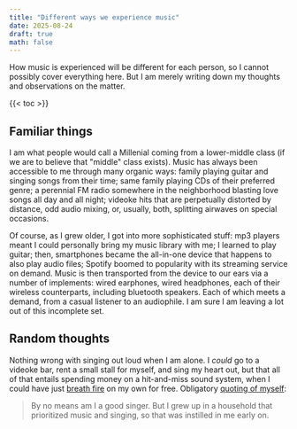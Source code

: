 ```yaml
---
title: "Different ways we experience music"
date: 2025-08-24
draft: true
math: false
---
```


How music is experienced will be different for each person, so I cannot
possibly cover everything here. But I am merely writing down my thoughts
and observations on the matter.

{{< toc >}}

## Familiar things

I am what people would call a Millenial coming from a lower-middle class
(if we are to believe that "middle" class exists). Music has always been
accessible to me through many organic ways: family playing guitar and
singing songs from their time; same family playing CDs of their
preferred genre; a perennial FM radio somewhere in the neighborhood
blasting love songs all day and all night; videoke hits that are
perpetually distorted by distance, odd audio mixing, or, usually, both,
splitting airwaves on special occasions.

Of course, as I grew older, I got into more sophisticated stuff: mp3
players meant I could personally bring my music library with me; I
learned to play guitar; then, smartphones became the all-in-one device
that happens to also play audio files; Spotify boomed to popularity with
its streaming service on demand. Music is then transported from the
device to our ears via a number of implements: wired earphones, wired
headphones, each of their wireless counterparts, including bluetooth
speakers. Each of which meets a demand, from a casual listener to an
audiophile. I am sure I am leaving a lot out of this incomplete set.

## Random thoughts

Nothing wrong with singing out loud when I am alone. I *could* go to a
videoke bar, rent a small stall for myself, and sing my heart out, but
that all of that entails spending money on a hit-and-miss sound system,
when I could have just [breath fire](/178) on my own for free.
Obligatory [quoting of myself](/285):

> By no means am I a good singer. But I grew up in a household that
> prioritized music and singing, so that was instilled in me early on.
